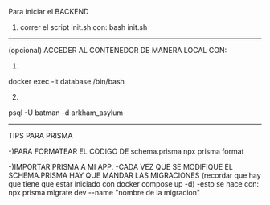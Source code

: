 Para iniciar el BACKEND

1) correr el script init.sh con:
bash init.sh


-------------------------------------------------------------------------------------------------------------------------------------

(opcional) ACCEDER AL CONTENEDOR DE MANERA LOCAL CON:

1)
docker exec -it database /bin/bash

2)
psql -U batman -d arkham_asylum 



-------------------------------------------------------------------------------------------------------------------------------------
TIPS PARA PRISMA

-)PARA FORMATEAR EL CODIGO DE schema.prisma
npx prisma format 

-)IMPORTAR PRISMA A MI APP.
-CADA VEZ QUE SE MODIFIQUE EL SCHEMA.PRISMA HAY QUE MANDAR LAS MIGRACIONES
(recordar que hay que tiene que estar iniciado con docker compose up -d)
-esto se hace con:
npx prisma migrate dev --name "nombre de la migracion"
